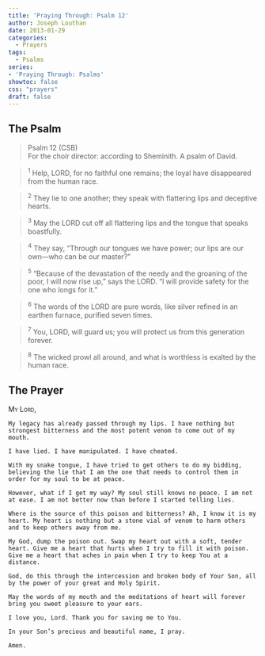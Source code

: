 ```yaml
---
title: 'Praying Through: Psalm 12'
author: Joseph Louthan
date: 2013-01-29
categories:
  - Prayers
tags:
  - Psalms
series:
- 'Praying Through: Psalms'
showtoc: false
css: "prayers"
draft: false
---
```

## The Psalm

>Psalm 12 (CSB)  
><sup></sup> For the choir director: according to Sheminith. A psalm of David. 

><sup>1</sup> Help, LORD, for no faithful one remains; the loyal have disappeared from the human race. 

><sup>2</sup> They lie to one another; they speak with flattering lips and deceptive hearts. 

><sup>3</sup> May the LORD cut off all flattering lips and the tongue that speaks boastfully. 

><sup>4</sup> They say, “Through our tongues we have power; our lips are our own—who can be our master?” 

><sup>5</sup> “Because of the devastation of the needy and the groaning of the poor, I will now rise up,” says the LORD. “I will provide safety for the one who longs for it.” 

><sup>6</sup> The words of the LORD are pure words, like silver refined in an earthen furnace, purified seven times. 

><sup>7</sup> You, LORD, will guard us; you will protect us from this generation forever. 

><sup>8</sup> The wicked prowl all around, and what is worthless is exalted by the human race.

## The Prayer

<div style="font-variant: small-caps;">
  My Lord,
</div>

```text
My legacy has already passed through my lips. I have nothing but strongest bitterness and the most potent venom to come out of my mouth.

I have lied. I have manipulated. I have cheated.

With my snake tongue, I have tried to get others to do my bidding, believing the lie that I am the one that needs to control them in order for my soul to be at peace.

However, what if I get my way? My soul still knows no peace. I am not at ease. I am not better now than before I started telling lies.

Where is the source of this poison and bitterness? Ah, I know it is my heart. My heart is nothing but a stone vial of venom to harm others and to keep others away from me.

My God, dump the poison out. Swap my heart out with a soft, tender heart. Give me a heart that hurts when I try to fill it with poison. Give me a heart that aches in pain when I try to keep You at a distance.

God, do this through the intercession and broken body of Your Son, all by the power of your great and Holy Spirit.

May the words of my mouth and the meditations of heart will forever bring you sweet pleasure to your ears.

I love you, Lord. Thank you for saving me to You.

In your Son’s precious and beautiful name, I pray.

Amen.
```
